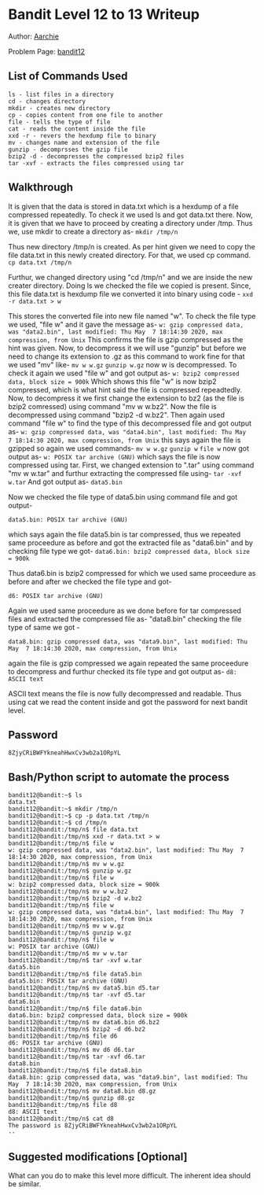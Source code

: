 # Bandit Level 12 to 13 Writeup

Author: [Aarchie](https://github.com/aarchie-r)

Problem Page: [bandit12](https://overthewire.org/wargames/bandit/bandit13)

## List of Commands Used
```
ls - list files in a directory
cd - changes directory
mkdir - creates new directory
cp - copies content from one file to another
file - tells the type of file
cat - reads the content inside the file
xxd -r - revers the hexdump file to binary
mv - changes name and extension of the file
gunzip - decomprsses the gzip file
bzip2 -d - decompresses the compressed bzip2 files
tar -xvf - extracts the files compressed using tar

```

## Walkthrough

It is given that the data is stored in data.txt which is a hexdump of a file compressed repeatedly. To check it we used ls and got data.txt there. Now, it is given that we have to proceed by creating a directory under /tmp. Thus we, use mkdir to create a directory as-
`mkdir /tmp/n`

Thus new directory /tmp/n is created. As per hint given we need to copy the file data.txt in this newly created directory. For that, we used cp command.
`cp data.txt /tmp/n`

Furthur, we changed directory using "cd /tmp/n" and we are inside the new creater directory. Doing ls we checked the file we copied is present. Since, this file data.txt is hexdump file we converted it into binary using code -
`xxd -r data.txt > w`

This stores the converted file into new file named "w". To check the file type we used, "file w" and it gave the message as-
`w: gzip compressed data, was "data2.bin", last modified: Thu May  7 18:14:30 2020, max compression, from Unix`
This confirms the file is gzip compressed as the hint was given. Now, to decompress it we will use "gunzip" but before we need to change its extension to .gz as this command to work fine for that we used "mv" like-
`mv w w.gz`
`gunzip w.gz`
now w is decompressed. To check it again we used "file w" and got output as-
`w: bzip2 compressed data, block size = 900k`
Which shows this file "w" is now bzip2 compressed, which is what hint said the file is compressed repeadtedly. Now, to decompress it we first change the extension to bz2 (as the file is bzip2 comressed) using command "mv w w.bz2". Now the file is decompressed using command "bzip2 -d w.bz2". Then again used command "file w" to find the type of this decompressed file and got output as-
`w: gzip compressed data, was "data4.bin", last modified: Thu May  7 18:14:30 2020, max compression, from Unix`
this says again the file is gzipped so again we used commands-
`mv w w.gz`
`gunzip w`
`file w`
now got output as-
`w: POSIX tar archive (GNU)`
which says the file is now compressed using tar. First, we changed extension to ".tar" using command "mv w w.tar" and furthur extracting the compressed file using-
`tar -xvf w.tar`
And got output as-
`data5.bin`

Now we checked the file type of data5.bin using command file and got output-

`data5.bin: POSIX tar archive (GNU)`

which says again the file data5.bin is tar compressed, thus we repeated same proceedure as before and got the extracted file as "data6.bin" and by checking file type we got-
`data6.bin: bzip2 compressed data, block size = 900k`

Thus data6.bin is bzip2 compressed for which we used same proceedure as before and after we checked the file type and got-

`d6: POSIX tar archive (GNU)`

Again we used same proceedure as we done before for tar compressed files and extracted the compressed file as- "data8.bin"
checking the file type of same we got -

`data8.bin: gzip compressed data, was "data9.bin", last modified: Thu May  7 18:14:30 2020, max compression, from Unix`

again the file is gzip compressed we again repeated the same proceedure to decompress and furthur checked its file type and got output as-
`d8: ASCII text`

ASCII text means the file is now fully decompressed and readable. Thus using cat we read the content inside and got the password for next bandit level.


## Password
`8ZjyCRiBWFYkneahHwxCv3wb2a1ORpYL`

## Bash/Python script to automate the process
```
bandit12@bandit:~$ ls
data.txt
bandit12@bandit:~$ mkdir /tmp/n
bandit12@bandit:~$ cp -p data.txt /tmp/n
bandit12@bandit:~$ cd /tmp/n
bandit12@bandit:/tmp/n$ file data.txt
bandit12@bandit:/tmp/n$ xxd -r data.txt > w
bandit12@bandit:/tmp/n$ file w
w: gzip compressed data, was "data2.bin", last modified: Thu May  7 18:14:30 2020, max compression, from Unix
bandit12@bandit:/tmp/n$ mv w w.gz
bandit12@bandit:/tmp/n$ gunzip w.gz
bandit12@bandit:/tmp/n$ file w
w: bzip2 compressed data, block size = 900k
bandit12@bandit:/tmp/n$ mv w w.bz2
bandit12@bandit:/tmp/n$ bzip2 -d w.bz2
bandit12@bandit:/tmp/n$ file w
w: gzip compressed data, was "data4.bin", last modified: Thu May  7 18:14:30 2020, max compression, from Unix
bandit12@bandit:/tmp/n$ mv w w.gz
bandit12@bandit:/tmp/n$ gunzip w.gz
bandit12@bandit:/tmp/n$ file w
w: POSIX tar archive (GNU)
bandit12@bandit:/tmp/n$ mv w w.tar
bandit12@bandit:/tmp/n$ tar -xvf w.tar
data5.bin
bandit12@bandit:/tmp/n$ file data5.bin
data5.bin: POSIX tar archive (GNU)
bandit12@bandit:/tmp/n$ mv data5.bin d5.tar
bandit12@bandit:/tmp/n$ tar -xvf d5.tar
data6.bin
bandit12@bandit:/tmp/n$ file data6.bin
data6.bin: bzip2 compressed data, block size = 900k
bandit12@bandit:/tmp/n$ mv data6.bin d6.bz2
bandit12@bandit:/tmp/n$ bzip2 -d d6.bz2
bandit12@bandit:/tmp/n$ file d6
d6: POSIX tar archive (GNU)
bandit12@bandit:/tmp/n$ mv d6 d6.tar
bandit12@bandit:/tmp/n$ tar -xvf d6.tar
data8.bin
bandit12@bandit:/tmp/n$ file data8.bin
data8.bin: gzip compressed data, was "data9.bin", last modified: Thu May  7 18:14:30 2020, max compression, from Unix
bandit12@bandit:/tmp/n$ mv data8.bin d8.gz
bandit12@bandit:/tmp/n$ gunzip d8.gz
bandit12@bandit:/tmp/n$ file d8
d8: ASCII text
bandit12@bandit:/tmp/n$ cat d8
The password is 8ZjyCRiBWFYkneahHwxCv3wb2a1ORpYL
--

```

## Suggested modifications [Optional]
What can you do to make this level more difficult. The inherent idea should be similar.


